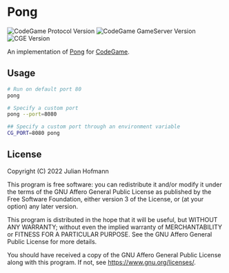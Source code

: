 # Pong
![CodeGame Protocol Version](https://img.shields.io/badge/Protocol-v0.6-orange)
![CodeGame GameServer Version](https://img.shields.io/badge/GameServer-v0.1-yellow)
![CGE Version](https://img.shields.io/badge/CGE-v0.3-green)

An implementation of [Pong](https://en.wikipedia.org/wiki/Pong) for [CodeGame](https://github.com/code-game-project).

## Usage

```sh
# Run on default port 80
pong

# Specify a custom port
pong --port=8080

## Specify a custom port through an environment variable
CG_PORT=8080 pong
```

## License

Copyright (C) 2022 Julian Hofmann

This program is free software: you can redistribute it and/or modify
it under the terms of the GNU Affero General Public License as published
by the Free Software Foundation, either version 3 of the License, or
(at your option) any later version.

This program is distributed in the hope that it will be useful,
but WITHOUT ANY WARRANTY; without even the implied warranty of
MERCHANTABILITY or FITNESS FOR A PARTICULAR PURPOSE.  See the
GNU Affero General Public License for more details.

You should have received a copy of the GNU Affero General Public License
along with this program.  If not, see <https://www.gnu.org/licenses/>.
